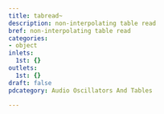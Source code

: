 ```yaml
---
title: tabread~
description: non-interpolating table read
bref: non-interpolating table read
categories:
- object
inlets:
  1st: {}
outlets:
  1st: {}
draft: false
pdcategory: Audio Oscillators And Tables

---
```


